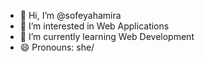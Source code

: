 - 👋 Hi, I’m @sofeyahamira
- 👀 I’m interested in Web Applications
- 🌱 I’m currently learning Web Development
- 😄 Pronouns: she/
